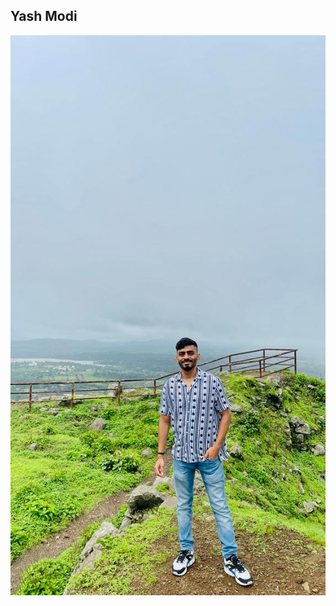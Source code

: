 <style>@import url("//readme.codeadam.ca/readme.css");</style>

## Yash Modi

![Yash Modi](../images/yashmodi9998.jpeg)